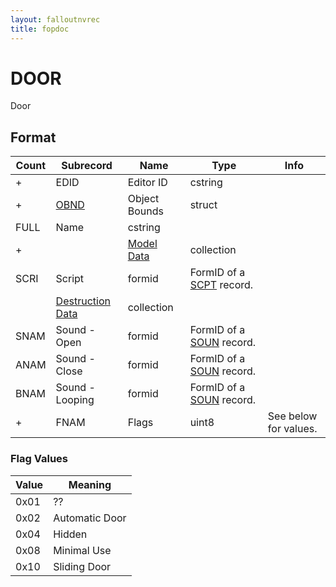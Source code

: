 ```yaml
---
layout: falloutnvrec
title: fopdoc
---
```

DOOR
====

Door

## Format

Count | Subrecord | Name | Type | Info
------|-------|------|------|-----
+ | EDID | Editor ID | cstring |
+ | [OBND](Subrecords/OBND.html) | Object Bounds | struct |
 | FULL | Name | cstring |
+ | | [Model Data](Subrecords/Model.html) | collection |
 | SCRI | Script | formid | FormID of a [SCPT](SCPT.html) record.
 | | [Destruction Data](Subrecords/Destruction.html) | collection |
 | SNAM | Sound - Open | formid | FormID of a [SOUN](SOUN.html) record.
 | ANAM | Sound - Close | formid | FormID of a [SOUN](SOUN.html) record.
 | BNAM | Sound - Looping | formid | FormID of a [SOUN](SOUN.html) record.
+ | FNAM | Flags | uint8 | See below for values.

### Flag Values

Value | Meaning
------|--------
0x01 | ??
0x02 | Automatic Door
0x04 | Hidden
0x08 | Minimal Use
0x10 | Sliding Door
